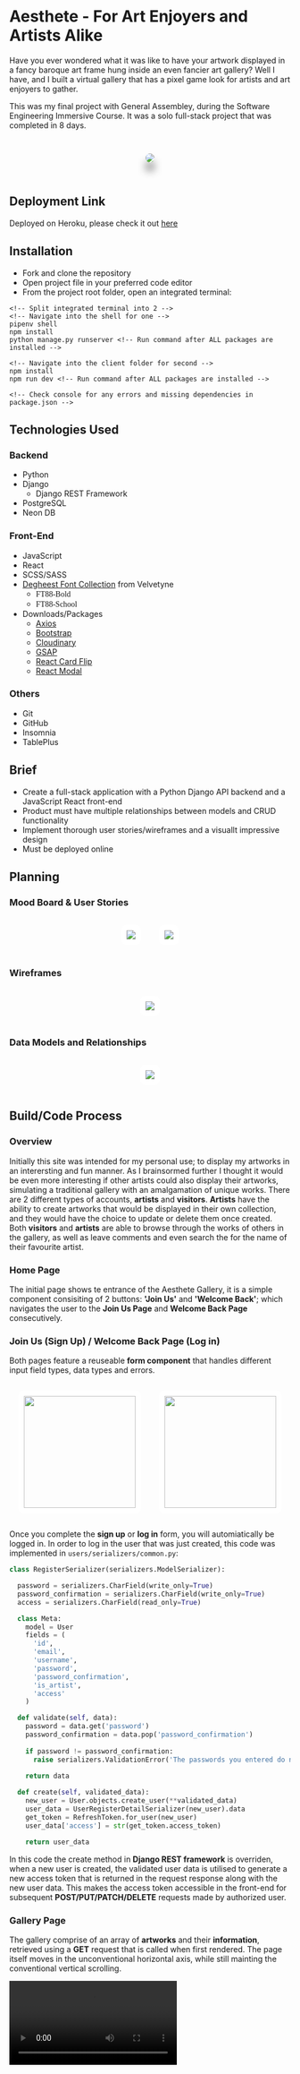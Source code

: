 <style>
  @font-face {
    font-family: 'FT88 Bold';
    src: url('./client/src/assets/FT88-Bold.otf');
  }

  @font-face {
    font-family: 'FT88 School';
    src: url('./client/src/assets/FT88-School.otf');
  }

  .home-page-sc {
    border-radius: 10px;
    box-shadow: 0px 15px 15px grey;
    margin: 2em;
  }

  .font-bold {
    font-family: 'FT88 Bold'
  }

  .font-school {
    font-family: 'FT88 School'
  }

  .data, .wireframes, .mood-board, .user-stories, .sign-up, .log-in {
    border: 10px solid white;
    border-radius: 10px;
    margin: 1em;
  }
</style>

# Aesthete - For Art Enjoyers and Artists Alike
Have you ever wondered what it was like to have your artwork displayed in a fancy baroque art frame hung inside an even fancier art gallery? Well I have, and I built a virtual gallery that has a pixel game look for artists and art enjoyers to gather.

This was my final project with General Assembley, during the Software Engineering Immersive Course. It was a solo full-stack project that was completed in 8 days.

<p align='center'>
  <img class='home-page-sc' src='https://res.cloudinary.com/dv4ymisss/image/upload/v1718273197/ReadMe/Aesthete_Homepage_fvgs7f.png'>
</p>

## Deployment Link
Deployed on Heroku, please check it out [here](https://aesthete-0917f8994f38.herokuapp.com)

## Installation
* Fork and clone the repository
* Open project file in your preferred code editor
* From the project root folder, open an integrated terminal:
```
<!-- Split integrated terminal into 2 -->
<!-- Navigate into the shell for one -->
pipenv shell
npm install
python manage.py runserver <!-- Run command after ALL packages are installed -->

<!-- Navigate into the client folder for second -->
npm install
npm run dev <!-- Run command after ALL packages are installed -->

<!-- Check console for any errors and missing dependencies in package.json -->
```

## Technologies Used
### Backend
* Python
* Django
  * Django REST Framework
* PostgreSQL
* Neon DB
### Front-End
* JavaScript
* React
* SCSS/SASS
* [Degheest Font Collection](https://velvetyne.fr/fonts/degheest/) from Velvetyne
  * <span class='font-bold'>FT88-Bold</span>
  * <span class='font-school'>FT88-School</span>
* Downloads/Packages
  * [Axios](https://www.npmjs.com/package/axios)
  * [Bootstrap](https://www.npmjs.com/package/bootstrap)
  * [Cloudinary](https://www.npmjs.com/package/cloudinary)
  * [GSAP](https://www.npmjs.com/package/gsap)
  * [React Card Flip](https://www.npmjs.com/package/react-card-flip)
  * [React Modal](https://www.npmjs.com/package/react-modal)
### Others
* Git
* GitHub
* Insomnia
* TablePlus

## Brief
* Create a full-stack application with a Python Django API backend and a JavaScript React front-end
* Product must have multiple relationships between models and CRUD functionality
* Implement thorough user stories/wireframes and a visuallt impressive design
* Must be deployed online

## Planning
### Mood Board & User Stories
<p align='center'>
  <img class='mood-board' src='https://res.cloudinary.com/dv4ymisss/image/upload/v1718272569/ReadMe/Aesthete_Moodboard_ssq6uq.png'>
  <img class='user-stories' src='https://res.cloudinary.com/dv4ymisss/image/upload/v1718272602/ReadMe/Aesthete_User_Stories_hsoja0.png'>
</p>

### Wireframes
<p align='center'>
  <img class='wireframes' src='https://res.cloudinary.com/dv4ymisss/image/upload/v1718272345/ReadMe/Aesthete_Wireframe1_tgewdk.png'>
</p>

### Data Models and Relationships
<p align='center'>
  <img class='data' src='https://res.cloudinary.com/dv4ymisss/image/upload/v1718272391/ReadMe/Aesthete_API_Endpoints_eqnbap.jpg'>
</p>

## Build/Code Process
### Overview
Initially this site was intended for my personal use; to display my artworks in an interersting and fun manner. As I brainsormed further I thought it would be even more interesting if other artists could also display their artworks, simulating a traditional gallery with an amalgamation of unique works. There are 2 different types of accounts, **artists** and **visitors**. **Artists** have the ability to create artworks that would be displayed in their own collection, and they would have the choice to update or delete them once created. Both **visitors** and **artists** are able to browse through the works of others in the gallery, as well as leave comments and even search the for the name of their favourite artist.

### Home Page
The initial page shows te entrance of the Aesthete Gallery, it is a simple component consisiting of 2 buttons: **'Join Us'** and **'Welcome Back'**; which navigates the user to the **Join Us Page** and **Welcome Back Page** consecutively. 

### Join Us (Sign Up) / Welcome Back Page (Log in)
Both pages feature a reuseable **form component** that handles different input field types, data types and errors. 

<p align='center'>
  <img class='sign-up' width='200' src='https://res.cloudinary.com/dv4ymisss/image/upload/v1718358158/ReadMe/join-us_h1tc32.png'>
  <img class='log-in' width='200' src='https://res.cloudinary.com/dv4ymisss/image/upload/v1718358164/ReadMe/image_2024-06-14_104244053_qacypi.png'>
</p>

Once you complete the **sign up** or **log in** form, you will automiatically be logged in. In order to log in the user that was just created, this code was implemented in `users/serializers/common.py`:
```py
class RegisterSerializer(serializers.ModelSerializer):

  password = serializers.CharField(write_only=True)
  password_confirmation = serializers.CharField(write_only=True)
  access = serializers.CharField(read_only=True)

  class Meta:
    model = User
    fields = (
      'id', 
      'email',
      'username', 
      'password', 
      'password_confirmation', 
      'is_artist',
      'access'
    )

  def validate(self, data):
    password = data.get('password')
    password_confirmation = data.pop('password_confirmation')
    
    if password != password_confirmation:
      raise serializers.ValidationError('The passwords you entered do not match, please try again.')

    return data
  
  def create(self, validated_data):
    new_user = User.objects.create_user(**validated_data)
    user_data = UserRegisterDetailSerializer(new_user).data
    get_token = RefreshToken.for_user(new_user)
    user_data['access'] = str(get_token.access_token)

    return user_data
```
In this code the create method in **Django REST framework** is overriden, when a new user is created, the validated user data is utilised to generate a new access token that is returned in the request response along with the new user data. This makes the access token accessible in the front-end for subsequent **POST/PUT/PATCH/DELETE** requests made by authorized user.

### Gallery Page
The gallery comprise of an array of **artworks** and their **information**, retrieved using a **GET** request that is called when first rendered. The page itself moves in the unconventional horizontal axis, while still mainting the conventional vertical scrolling.

![gallery scroll](https://res.cloudinary.com/dv4ymisss/video/upload/v1718362833/ReadMe/scroll_abkzaj.mp4)
